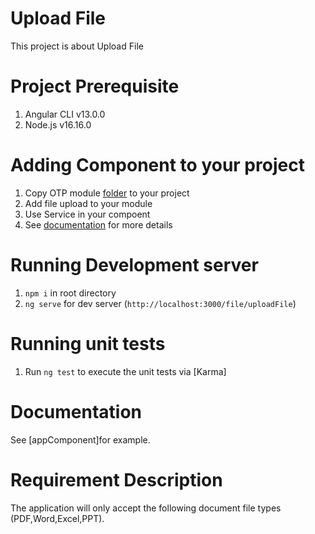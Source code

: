 # Upload File

This project is about Upload File

# Project Prerequisite

1. Angular CLI v13.0.0
2. Node.js v16.16.0

# Adding Component to your project
1. Copy OTP module [folder](https://github.com/Deep1218/reusable/tree/file-upload/src/app) to your project
2. Add file upload to your module
3. Use Service in your compoent
4. See [documentation]() for more details

# Running Development server

1. `npm i` in root directory
2. `ng serve` for dev server (`http://localhost:3000/file/uploadFile`)


# Running unit tests

1. Run `ng test` to execute the unit tests via [Karma]


# Documentation

See [appComponent]for example.  

# Requirement Description


The application will only accept the following document file types
 (PDF,Word,Excel,PPT).



